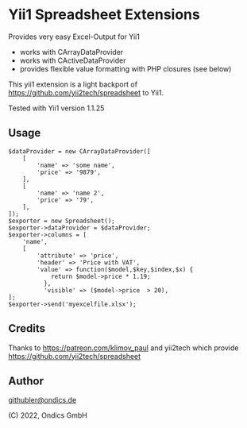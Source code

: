 Yii1 Spreadsheet Extensions
===========================

Provides very easy Excel-Output for Yii1

* works with CArrayDataProvider
* works with CActiveDataProvider
* provides flexible value formatting with PHP closures (see below)

This yii1 extension is a light backport of https://github.com/yii2tech/spreadsheet to Yii1.


Tested with Yii1 version 1.1.25

## Usage

    $dataProvider = new CArrayDataProvider([
        [
            'name' => 'some name',
            'price' => '9879',
        ],
        [
            'name' => 'name 2',
            'price' => '79',
        ],
    ]);
    $exporter = new Spreadsheet();
    $exporter->dataProvider = $dataProvider;
    $exporter->columns = [
        'name',
        [
            'attribute' => 'price',
            'header' => 'Price with VAT',
            'value' => function($model,$key,$index,$x) {
                return $model->price * 1.19;
              },
              'visible' => ($model->price  > 20),
    ];
    $exporter->send('myexcelfile.xlsx');

## Credits

Thanks to https://patreon.com/klimov_paul and yii2tech which provide https://github.com/yii2tech/spreadsheet

## Author

githubler@ondics.de

(C) 2022, Ondics GmbH

